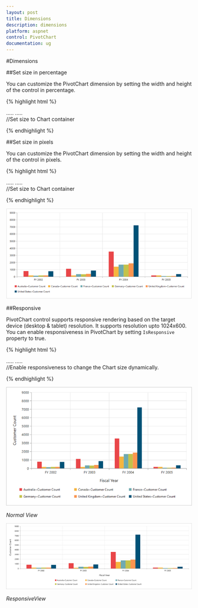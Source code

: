 ```yaml
---
layout: post
title: Dimensions
description: dimensions
platform: aspnet
control: PivotChart
documentation: ug
---
```


#Dimensions

##Set size in percentage

You can customize the PivotChart dimension by setting the width and height of the control in percentage.

{% highlight html %}

<html>
<head>
    .....
    .....
    <style>
        #MyPivotChart1 {
            width:100%;
            height:450px;
        }
    </style>
</head>
<body>
    <form id="form1" runat="server">
                <ej:PivotChart ID="MyPivotChart1" runat="server" Url="/RelationalChartService.svc" ClientIDMode="Static">
                    //Set size to Chart container                    
                    <Size Width="80%" Height="80%"></Size>
                </ej:PivotChart>
    </form>
</body>
</html>

{% endhighlight %}

##Set size in pixels

You can customize the PivotChart dimension by setting the width and height of the control in pixels.

{% highlight html %}

<html>
<head>
    .....
    .....
    <style>
        #MyPivotChart1 {
            width:950px;
            height:460px;
        }
    </style>
</head>
<body>
    <form id="form1" runat="server">
                <ej:PivotChart ID="MyPivotChart1" runat="server" Url="/RelationalChartService.svc" ClientIDMode="Static">
                    //Set size to Chart container                    
                    <Size Width="950xp" Height="460px"></Size>
                </ej:PivotChart>
    </form>
</body>
</html>

{% endhighlight %}
 
![](Dimensions_images/Dimensions.png) 

##Responsive

PivotChart control supports responsive rendering based on the target device (desktop & tablet) resolution. It supports resolution upto 1024x600. You can enable responsiveness in PivotChart by setting `IsResponsive` property to true.

{% highlight html %}

<html>
<head>
    .....
    .....
    <style>
        #MyPivotChart1 {
            min-width:650px;
            min-height:460px;
        }
    </style>
</head>
<body>
    <form id="form1" runat="server">
                //Enable responsiveness to change the Chart size dynamically.
                <ej:PivotChart ID="MyPivotChart1" runat="server" Url="/RelationalChartService.svc" ClientIDMode="Static" IsResponsive="true">               
                    <Size Width="950xp" Height="460px"></Size>
                </ej:PivotChart>
    </form>
</body>
</html>

{% endhighlight %}

![](Dimensions_images/NormalView.png)

_Normal View_

![](Dimensions_images/ResponsiveView.png)

_ResponsiveView_

